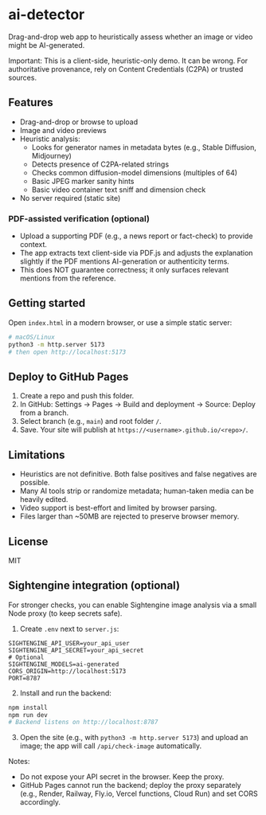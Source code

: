 # ai-detector

Drag-and-drop web app to heuristically assess whether an image or video might be AI-generated.

Important: This is a client-side, heuristic-only demo. It can be wrong. For authoritative provenance, rely on Content Credentials (C2PA) or trusted sources.

## Features

- Drag-and-drop or browse to upload
- Image and video previews
- Heuristic analysis:
  - Looks for generator names in metadata bytes (e.g., Stable Diffusion, Midjourney)
  - Detects presence of C2PA-related strings
  - Checks common diffusion-model dimensions (multiples of 64)
  - Basic JPEG marker sanity hints
  - Basic video container text sniff and dimension check
- No server required (static site)

### PDF-assisted verification (optional)

- Upload a supporting PDF (e.g., a news report or fact-check) to provide context.
- The app extracts text client-side via PDF.js and adjusts the explanation slightly if the PDF mentions AI-generation or authenticity terms.
- This does NOT guarantee correctness; it only surfaces relevant mentions from the reference.

## Getting started

Open `index.html` in a modern browser, or use a simple static server:

```bash
# macOS/Linux
python3 -m http.server 5173
# then open http://localhost:5173
```

## Deploy to GitHub Pages

1. Create a repo and push this folder.
2. In GitHub: Settings → Pages → Build and deployment → Source: Deploy from a branch.
3. Select branch (e.g., `main`) and root folder `/`.
4. Save. Your site will publish at `https://<username>.github.io/<repo>/`.

## Limitations

- Heuristics are not definitive. Both false positives and false negatives are possible.
- Many AI tools strip or randomize metadata; human-taken media can be heavily edited.
- Video support is best-effort and limited by browser parsing.
- Files larger than ~50MB are rejected to preserve browser memory.

## License

MIT

## Sightengine integration (optional)

For stronger checks, you can enable Sightengine image analysis via a small Node proxy (to keep secrets safe).

1) Create `.env` next to `server.js`:

```
SIGHTENGINE_API_USER=your_api_user
SIGHTENGINE_API_SECRET=your_api_secret
# Optional
SIGHTENGINE_MODELS=ai-generated
CORS_ORIGIN=http://localhost:5173
PORT=8787
```

2) Install and run the backend:

```bash
npm install
npm run dev
# Backend listens on http://localhost:8787
```

3) Open the site (e.g., with `python3 -m http.server 5173`) and upload an image; the app will call `/api/check-image` automatically.

Notes:
- Do not expose your API secret in the browser. Keep the proxy.
- GitHub Pages cannot run the backend; deploy the proxy separately (e.g., Render, Railway, Fly.io, Vercel functions, Cloud Run) and set CORS accordingly.
